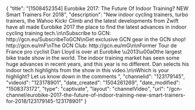 {
    "title": "[1508452354] Eurobike 2017: The Future Of Indoor Training? NEW Smart Trainers For 2018",
    "description": "New indoor cycling trainers, turbo trainers, the Wahoo Kickr Climb and the latest developments from Zwift have all made Eurobike 2017 the place to find the latest advances in indoor cycling training tech.\n\nSubscribe to GCN: http:\/\/gcn.eu\/SubscribeToGCN\nGet exclusive GCN gear in the GCN shop! http:\/\/gcn.eu\/mF\nThe GCN Club: http:\/\/gcn.eu\/mG\n\nFormer Tour de France pro cyclist Dan Lloyd is over at Eurobike \u2013\u00a0the largest bike trade show in the world. The indoor training market has seen some huge advances in recent years, and this year is no different. Dan selects his indoor tech highlights from the show in this video.\n\nWhich is your highlight? Let us know down in the comments ",
    "channelid": "123179145",
    "videoid": "123178901",
    "date_created": "1504261269",
    "date_modified": "1508373172",
    "type": "captivate",
    "layout": "channelVideo",
    "url": "\/gcn-channel\/eurobike-2017-the-future-of-indoor-training-new-smart-trainers-for-2018\/123179145-123178901"
}